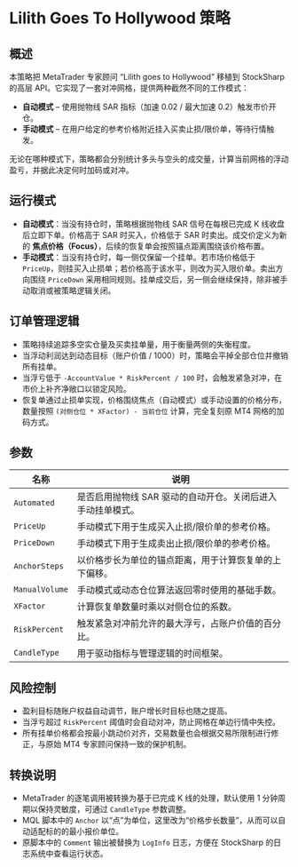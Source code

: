 # Lilith Goes To Hollywood 策略

## 概述
本策略把 MetaTrader 专家顾问 “Lilith goes to Hollywood” 移植到 StockSharp 的高层 API。它实现了一套对冲网格，提供两种截然不同的工作模式：

* **自动模式** – 使用抛物线 SAR 指标（加速 0.02 / 最大加速 0.2）触发市价开仓。
* **手动模式** – 在用户给定的参考价格附近挂入买卖止损/限价单，等待行情触发。

无论在哪种模式下，策略都会分别统计多头与空头的成交量，计算当前网格的浮动盈亏，并据此决定何时加码或对冲。

## 运行模式
* **自动模式**：当没有持仓时，策略根据抛物线 SAR 信号在每根已完成 K 线收盘后立即下单。价格高于 SAR 时买入，价格低于 SAR 时卖出。成交价定义为新的 **焦点价格（Focus）**，后续的恢复单会按照锚点距离围绕该价格布置。
* **手动模式**：当没有持仓时，每一侧仅保留一个挂单。若市场价格低于 `PriceUp`，则挂买入止损单；若价格高于该水平，则改为买入限价单。卖出方向围绕 `PriceDown` 采用相同规则。挂单成交后，另一侧会继续保持，除非被手动取消或被策略逻辑关闭。

## 订单管理逻辑
* 策略持续追踪多空实仓量及买卖挂单量，用于衡量两侧的失衡程度。
* 当浮动利润达到动态目标（账户价值 / 1000）时，策略会平掉全部仓位并撤销所有挂单。
* 当浮亏低于 `-AccountValue * RiskPercent / 100` 时，会触发紧急对冲，在市价上补齐净敞口以锁定风险。
* 恢复单通过止损单实现，价格围绕焦点（自动模式）或手动设置的价格分布，数量按照 `(对侧仓位 * XFactor) - 当前仓位` 计算，完全复刻原 MT4 网格的加码方式。

## 参数
| 名称 | 说明 |
| --- | --- |
| `Automated` | 是否启用抛物线 SAR 驱动的自动开仓。关闭后进入手动挂单模式。 |
| `PriceUp` | 手动模式下用于生成买入止损/限价单的参考价格。 |
| `PriceDown` | 手动模式下用于生成卖出止损/限价单的参考价格。 |
| `AnchorSteps` | 以价格步长为单位的锚点距离，用于计算恢复单的上下偏移。 |
| `ManualVolume` | 手动模式或动态仓位算法返回零时使用的基础手数。 |
| `XFactor` | 计算恢复单数量时乘以对侧仓位的系数。 |
| `RiskPercent` | 触发紧急对冲前允许的最大浮亏，占账户价值的百分比。 |
| `CandleType` | 用于驱动指标与管理逻辑的时间框架。 |

## 风险控制
* 盈利目标随账户权益自动调节，账户增长时目标也随之提高。
* 当浮亏超过 `RiskPercent` 阈值时会自动对冲，防止网格在单边行情中失控。
* 所有挂单价格都会按最小跳动价对齐，交易数量也会根据交易所限制进行修正，与原始 MT4 专家顾问保持一致的保护机制。

## 转换说明
* MetaTrader 的逐笔调用被转换为基于已完成 K 线的处理，默认使用 1 分钟周期以保持灵敏度，可通过 `CandleType` 参数调整。
* MQL 脚本中的 `Anchor` 以“点”为单位，这里改为“价格步长数量”，从而可以自动适配标的的最小报价单位。
* 原脚本中的 `Comment` 输出被替换为 `LogInfo` 日志，方便在 StockSharp 的日志系统中查看运行状态。
